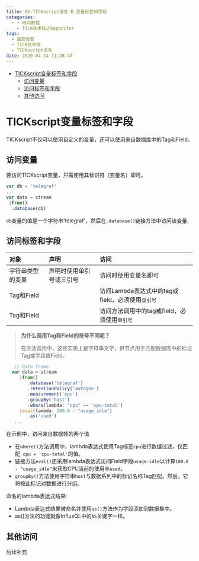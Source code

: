```yaml
---
title: 02-TICKscript语言-E-变量标签和字段
categories:
  - - 培训教程
    - TICK技术栈之kapacitor
tags:
  - 监控告警
  - TICK技术栈
  - TICKscript语言
date: 2020-04-14 11:28:47
---
```


<!-- MDTOC maxdepth:6 firsth1:1 numbering:0 flatten:0 bullets:1 updateOnSave:1 -->

- [TICKscript变量标签和字段](#tickscript变量标签和字段)
  - [访问变量](#访问变量)
  - [访问标签和字段](#访问标签和字段)
  - [其他访问](#其他访问)

<!-- /MDTOC -->

# TICKscript变量标签和字段

TICKscript不仅可以使用自定义的变量，还可以使用来自数据库中的Tag和Field。

## 访问变量

要访问TICKscript变量，只需使用其标识符（变量名）即可。

```js
var db = 'telegraf'
...
var data = stream
 |from()
  .database(db)
```

`db`变量的值是一个字符串'telegraf'，然后在`.database()`链接方法中访问该变量.

## 访问标签和字段

| 对象             | 声明                     | 访问                                             |
| :--------------- | :----------------------- | :----------------------------------------------- |
| 字符串类型的变量 | 声明时使用单引号或三引号 | 访问时使用变量名即可                             |
| Tag和Field       |                          | 访问Lambda表达式中的tag或field，必须使用`双引号` |
| Tag和Field       |                          | 访问方法调用中的tag或field，必须使用`单引号`     |

> **为什么调用Tag和Field的符号不同呢？**
>
> 在方法调用中，这些实质上是字符串文字，供节点用于匹配数据库中的标记Tag或字段值Field。

```js
   // Data frame
  var data = stream
     |from()
        .database('telegraf')
        .retentionPolicy('autogen')
        .measurement('cpu')
        .groupBy('host')
        .where(lambda: "cpu" == 'cpu-total')
     |eval(lambda: 100.0 - "usage_idle")
        .as('used')
   ...
```

在示例中，访问来自数据帧的两个值

- 在`where()`方法调用中，lambda表达式使用Tag标签`cpu`进行数据过滤，仅匹配` cpu = 'cpu-total'`的值。
- 链接方法`eval()`还采用lambda表达式访问Field字段`usage-idle`以计算`100.0 - "usage_idle"`来获取CPU当前的使用率`used`。
- `groupBy()`方法使用字符串`host`与数据系列中的标记名称Tag匹配。然后，它将按此标记对数据进行分组。

命名的lambda表达式结果:

- Lambda表达式结果被命名并使用`as()`方法作为字段添加到数据集中。
- as()方法的功能就像InfluxQL中的`AS`关键字一样。

## 其他访问

后续补充

